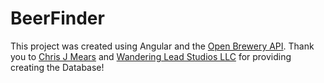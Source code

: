 # BeerFinder

This project was created using Angular and the [Open Brewery API](https://www.openbrewerydb.org/). Thank you to [Chris J Mears](https://chrisjmears.com/) and [Wandering Lead Studios LLC](https://wanderingleafstudios.com/) for providing creating the Database!

